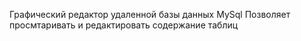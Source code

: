 Графический редактор удаленной базы данных MySql
Позволяет просмтаривать и редактировать содержание таблиц
